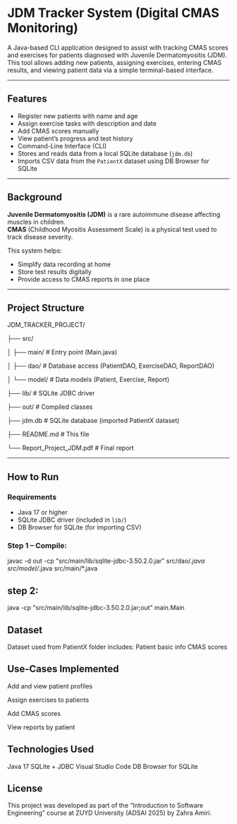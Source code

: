 # JDM Tracker System (Digital CMAS Monitoring)

A Java-based CLI application designed to assist with tracking CMAS scores and exercises for patients diagnosed with Juvenile Dermatomyositis (JDM). This tool allows adding new patients, assigning exercises, entering CMAS results, and viewing patient data via a simple terminal-based interface.

---

## Features

- Register new patients with name and age  
- Assign exercise tasks with description and date  
- Add CMAS scores manually  
- View patient’s progress and test history  
- Command-Line Interface (CLI)  
- Stores and reads data from a local SQLite database (`jdm.db`)  
- Imports CSV data from the `PatientX` dataset using DB Browser for SQLite  

---

## Background

**Juvenile Dermatomyositis (JDM)** is a rare autoimmune disease affecting muscles in children.  
**CMAS** (Childhood Myositis Assessment Scale) is a physical test used to track disease severity.

This system helps:
- Simplify data recording at home  
- Store test results digitally  
- Provide access to CMAS reports in one place  

---

## Project Structure

JDM_TRACKER_PROJECT/

├── src/

│ ├── main/ # Entry point (Main.java)

│ ├── dao/ # Database access (PatientDAO, ExerciseDAO, ReportDAO)

│ └── model/ # Data models (Patient, Exercise, Report)

├── lib/ # SQLite JDBC driver

├── out/ # Compiled classes

├── jdm.db # SQLite database (imported PatientX dataset)

├── README.md # This file

└── Report_Project_JDM.pdf # Final report


---

## How to Run

### Requirements
- Java 17 or higher  
- SQLite JDBC driver (included in `lib/`)  
- DB Browser for SQLite (for importing CSV)  

### Step 1 – Compile:
javac -d out -cp "src/main/lib/sqlite-jdbc-3.50.2.0.jar" src/dao/*.java src/model/*.java src/main/*.java


## step 2:
java -cp "src/main/lib/sqlite-jdbc-3.50.2.0.jar;out" main.Main

## Dataset
Dataset used from PatientX folder includes:
Patient basic info 
CMAS scores 

 
## Use-Cases Implemented
Add and view patient profiles

Assign exercises to patients

Add CMAS scores

View reports by patient

## Technologies Used
Java 17
SQLite + JDBC
Visual Studio Code
DB Browser for SQLite

## License
This project was developed as part of the “Introduction to Software Engineering” course at ZUYD University (ADSAI 2025) by Zahra Amiri.



